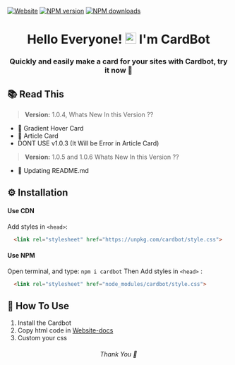 [![Website](https://img.shields.io/badge/CardBot-Website-%2318d26e)](https://cardbot.netlify.app/)
[![NPM version](https://img.shields.io/badge/versions-1.0.6-blue)](https://npmjs.org/package/cardbot)
[![NPM downloads](https://img.shields.io/badge/download-70%20people%2Fweek-green)](https://npmjs.org/package/cardbot)


<h1 align="center">Hello Everyone! <img src="https://media.giphy.com/media/hvRJCLFzcasrR4ia7z/giphy.gif" width="25px"> I'm CardBot</h1>
<h3 align="center"> Quickly and easily make a card for your sites with Cardbot, try it now 💖</h3>

## 📚 Read This

> **Version:** 1.0.4, Whats New In this Version ??
+ 🎨 Gradient Hover Card 
+ 📰 Article Card
+ DONT USE v1.0.3 (It Will be Error in Article Card)
> **Version:** 1.0.5 and 1.0.6 Whats New In this Version ??
+ 📑 Updating README.md


## ⚙ Installation

#### Use CDN

Add styles in `<head>`:

```html
  <link rel="stylesheet" href="https://unpkg.com/cardbot/style.css">  
```
#### Use NPM
Open terminal, and type: 
`npm i cardbot`
Then Add styles in `<head>` :
```html
  <link rel="stylesheet" href="node_modules/cardbot/style.css">    
```

## 🤔 How To Use
1. Install the Cardbot
2. Copy html code in [Website-docs](https://cardbot.netlify.app/index.html#docs)
3. Custom your css



 <h6 align="center"> Thank You 🤞<h6>

